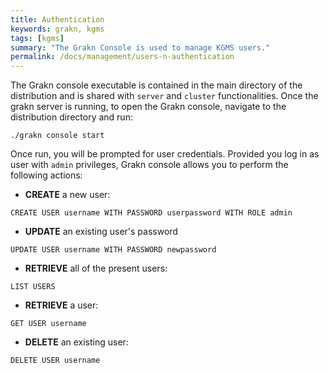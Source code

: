 ```yaml
---
title: Authentication
keywords: grakn, kgms
tags: [kgms]
summary: "The Grakn Console is used to manage KGMS users."
permalink: /docs/management/users-n-authentication
---
```


The Grakn console executable is contained in the main directory of the distribution and is shared with `server` and `cluster` functionalities.
Once the grakn server is running, to open the Grakn console, navigate to the distribution directory and run:

```
./grakn console start
```

Once run, you will be prompted for user credentials. Provided you log in as user with `admin` privileges, Grakn console allows you to perform the following actions:

* **CREATE** a new user:

`CREATE USER username WITH PASSWORD userpassword WITH ROLE admin`

* **UPDATE** an existing user's password

`UPDATE USER username WITH PASSWORD newpassword`

* **RETRIEVE** all of the present users:

`LIST USERS`

* **RETRIEVE** a user:

`GET USER username`

* **DELETE** an existing user:

`DELETE USER username`